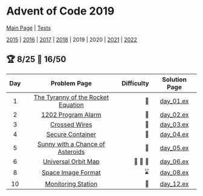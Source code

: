 # Advent of Code 2019

[Main Page](https://adventofcode.com/2019) | [Tests](/test/2019)

[2015](/lib/2015) | [2016](/lib/2016) | [2017](/lib/2017) | [2018](/lib/2018) | 2019 | 2020 | [2021](/lib/2021) | [2022](/lib/2022)

## :trophy: 8/25 :star2: 16/50

| Day | Problem Page | Difficulty | Solution Page |
| :---: | :------: | ---: | :---: |
| 1 | [The Tyranny of the Rocket Equation](https://adventofcode.com/2019/day/1) | :star2: | [day_01.ex](/lib/2019/day_01.ex) |
| 2 | [1202 Program Alarm](https://adventofcode.com/2019/day/2) | :star2: | [day_02.ex](/lib/2019/day_02.ex) |
| 3 | [Crossed Wires](https://adventofcode.com/2019/day/3)  | :star2: | [day_03.ex](/lib/2019/day_03.ex) |
| 4 | [Secure Container](https://adventofcode.com/2019/day/4)  | :star2: | [day_04.ex](/lib/2019/day_04.ex) |
| 5 | [Sunny with a Chance of Asteroids](https://adventofcode.com/2019/day/5)  | :star2: | [day_05.ex](/lib/2019/day_05.ex) |
| 6 | [Universal Orbit Map](https://adventofcode.com/2019/day/6)  | :star2: :star2: :star2: | [day_06.ex](/lib/2019/day_06.ex) |
| 8 | [Space Image Format](https://adventofcode.com/2019/day/8)  | :hourglass: | [day_08.ex](/lib/2019/day_08.ex) |
| 10 | [Monitoring Station](https://adventofcode.com/2019/day/10)  | :star2: | [day_12.ex](/lib/2019/day_10.ex) |
